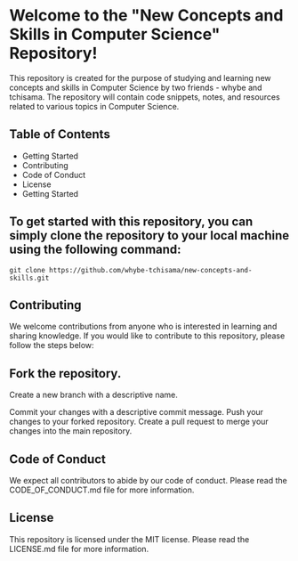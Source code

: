 # Welcome to the "New Concepts and Skills in Computer Science" Repository!
This repository is created for the purpose of studying and learning new concepts and skills in Computer Science by two friends - whybe and tchisama. The repository will contain code snippets, notes, and resources related to various topics in Computer Science.

## Table of Contents
- Getting Started
- Contributing
- Code of Conduct
- License
- Getting Started

## To get started with this repository, you can simply clone the repository to your local machine using the following command:

```console
git clone https://github.com/whybe-tchisama/new-concepts-and-skills.git
```
## Contributing
We welcome contributions from anyone who is interested in learning and sharing knowledge. If you would like to contribute to this repository, please follow the steps below:

## Fork the repository.
Create a new branch with a descriptive name.

Commit your changes with a descriptive commit message.
Push your changes to your forked repository.
Create a pull request to merge your changes into the main repository.

## Code of Conduct
We expect all contributors to abide by our code of conduct. Please read the CODE_OF_CONDUCT.md file for more information.

## License
This repository is licensed under the MIT license. Please read the LICENSE.md file for more information.
